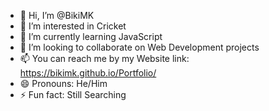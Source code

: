 - 👋 Hi, I’m @BikiMK
- 👀 I’m interested in Cricket
- 🌱 I’m currently learning JavaScript
- 💞️ I’m looking to collaborate on Web Development projects
- 📫 You can reach me by my Website link: https://bikimk.github.io/Portfolio/
- 😄 Pronouns: He/Him
- ⚡ Fun fact: Still Searching

